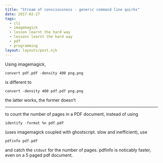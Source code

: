 ```yaml
---
title: "Stream of consciousness - generic command line quirks"
date: 2017-02-27
tags:
  - cli
  - imagemagick
  - lesson learnt the hard way
  - lessons learnt the hard way
  - pdf
  - programming
layout: layouts/post.njk
---
```

Using imagemagick,

    convert pdf.pdf -density 400 png.png
    

is different to

    convert -density 400 pdf.pdf png.png
    

the latter works, the former doesn’t

* * *

to count the number of pages in a PDF document, instead of using

    identify -format %n pdf.pdf
    

(uses imagemagick coupled with ghostscript. slow and inefficient), use

    pdfinfo pdf.pdf
    

and catch the `stdout` for the number of pages. pdfinfo is noticably faster, even on a 5 paged pdf document.
